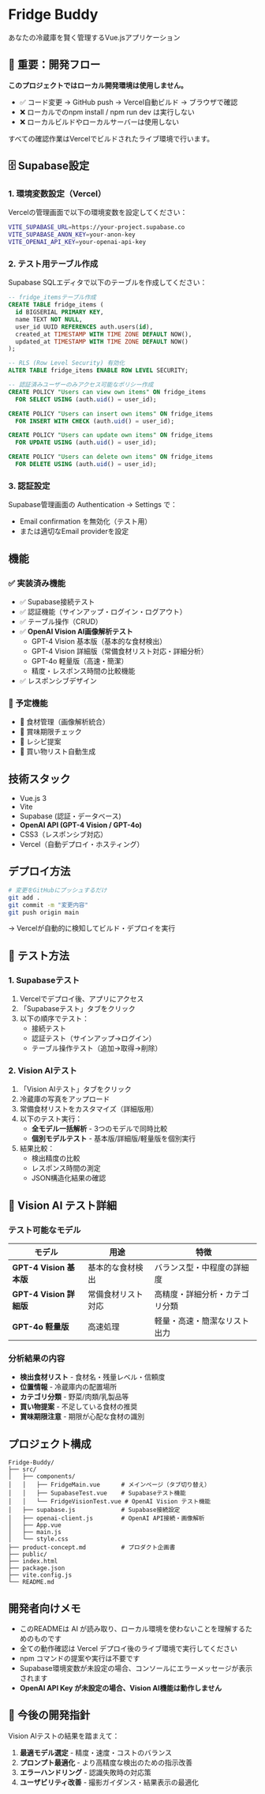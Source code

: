 # Fridge Buddy

あなたの冷蔵庫を賢く管理するVue.jsアプリケーション

## 🚨 重要：開発フロー

**このプロジェクトではローカル開発環境は使用しません。**

- ✅ コード変更 → GitHub push → Vercel自動ビルド → ブラウザで確認
- ❌ ローカルでのnpm install / npm run dev は実行しない
- ❌ ローカルビルドやローカルサーバーは使用しない

すべての確認作業はVercelでビルドされたライブ環境で行います。

## 🗄️ Supabase設定

### 1. 環境変数設定（Vercel）

Vercelの管理画面で以下の環境変数を設定してください：

```bash
VITE_SUPABASE_URL=https://your-project.supabase.co
VITE_SUPABASE_ANON_KEY=your-anon-key
VITE_OPENAI_API_KEY=your-openai-api-key
```

### 2. テスト用テーブル作成

Supabase SQLエディタで以下のテーブルを作成してください：

```sql
-- fridge_itemsテーブル作成
CREATE TABLE fridge_items (
  id BIGSERIAL PRIMARY KEY,
  name TEXT NOT NULL,
  user_id UUID REFERENCES auth.users(id),
  created_at TIMESTAMP WITH TIME ZONE DEFAULT NOW(),
  updated_at TIMESTAMP WITH TIME ZONE DEFAULT NOW()
);

-- RLS (Row Level Security) 有効化
ALTER TABLE fridge_items ENABLE ROW LEVEL SECURITY;

-- 認証済みユーザーのみアクセス可能なポリシー作成
CREATE POLICY "Users can view own items" ON fridge_items
  FOR SELECT USING (auth.uid() = user_id);

CREATE POLICY "Users can insert own items" ON fridge_items
  FOR INSERT WITH CHECK (auth.uid() = user_id);

CREATE POLICY "Users can update own items" ON fridge_items
  FOR UPDATE USING (auth.uid() = user_id);

CREATE POLICY "Users can delete own items" ON fridge_items
  FOR DELETE USING (auth.uid() = user_id);
```

### 3. 認証設定

Supabase管理画面の Authentication → Settings で：
- Email confirmation を無効化（テスト用）
- または適切なEmail providerを設定

## 機能

### ✅ 実装済み機能
- ✅ Supabase接続テスト
- ✅ 認証機能（サインアップ・ログイン・ログアウト）
- ✅ テーブル操作（CRUD）
- ✅ **OpenAI Vision AI画像解析テスト**
  - GPT-4 Vision 基本版（基本的な食材検出）
  - GPT-4 Vision 詳細版（常備食材リスト対応・詳細分析）
  - GPT-4o 軽量版（高速・簡潔）
  - 精度・レスポンス時間の比較機能
- ✅ レスポンシブデザイン

### 🚧 予定機能
- 🚧 食材管理（画像解析統合）
- 🚧 賞味期限チェック  
- 🚧 レシピ提案
- 🚧 買い物リスト自動生成

## 技術スタック

- Vue.js 3
- Vite
- Supabase (認証・データベース)
- **OpenAI API (GPT-4 Vision / GPT-4o)**
- CSS3（レスポンシブ対応）
- Vercel（自動デプロイ・ホスティング）

## デプロイ方法

```bash
# 変更をGitHubにプッシュするだけ
git add .
git commit -m "変更内容"
git push origin main
```

→ Vercelが自動的に検知してビルド・デプロイを実行

## 🧪 テスト方法

### 1. Supabaseテスト
1. Vercelでデプロイ後、アプリにアクセス
2. 「Supabaseテスト」タブをクリック
3. 以下の順序でテスト：
   - 接続テスト
   - 認証テスト（サインアップ→ログイン）
   - テーブル操作テスト（追加→取得→削除）

### 2. Vision AIテスト
1. 「Vision AIテスト」タブをクリック
2. 冷蔵庫の写真をアップロード
3. 常備食材リストをカスタマイズ（詳細版用）
4. 以下のテスト実行：
   - **全モデル一括解析** - 3つのモデルで同時比較
   - **個別モデルテスト** - 基本版/詳細版/軽量版を個別実行
5. 結果比較：
   - 検出精度の比較
   - レスポンス時間の測定
   - JSON構造化結果の確認

## 🎯 Vision AI テスト詳細

### テスト可能なモデル

| モデル | 用途 | 特徴 |
|-------|------|------|
| **GPT-4 Vision 基本版** | 基本的な食材検出 | バランス型・中程度の詳細度 |
| **GPT-4 Vision 詳細版** | 常備食材リスト対応 | 高精度・詳細分析・カテゴリ分類 |
| **GPT-4o 軽量版** | 高速処理 | 軽量・高速・簡潔なリスト出力 |

### 分析結果の内容

- **検出食材リスト** - 食材名・残量レベル・信頼度
- **位置情報** - 冷蔵庫内の配置場所
- **カテゴリ分類** - 野菜/肉類/乳製品等
- **買い物提案** - 不足している食材の推奨
- **賞味期限注意** - 期限が心配な食材の識別

## プロジェクト構成

```
Fridge-Buddy/
├── src/
│   ├── components/
│   │   ├── FridgeMain.vue      # メインページ（タブ切り替え）
│   │   ├── SupabaseTest.vue    # Supabaseテスト機能
│   │   └── FridgeVisionTest.vue # OpenAI Vision テスト機能
│   ├── supabase.js             # Supabase接続設定
│   ├── openai-client.js        # OpenAI API接続・画像解析
│   ├── App.vue
│   ├── main.js
│   └── style.css
├── product-concept.md          # プロダクト企画書
├── public/
├── index.html
├── package.json
├── vite.config.js
└── README.md
```

## 開発者向けメモ

- このREADMEは AI が読み取り、ローカル環境を使わないことを理解するためのものです
- 全ての動作確認は Vercel デプロイ後のライブ環境で実行してください
- npm コマンドの提案や実行は不要です
- Supabase環境変数が未設定の場合、コンソールにエラーメッセージが表示されます
- **OpenAI API Key が未設定の場合、Vision AI機能は動作しません**

## 🔬 今後の開発指針

Vision AIテストの結果を踏まえて：

1. **最適モデル選定** - 精度・速度・コストのバランス
2. **プロンプト最適化** - より高精度な検出のための指示改善
3. **エラーハンドリング** - 認識失敗時の対応策
4. **ユーザビリティ改善** - 撮影ガイダンス・結果表示の最適化 